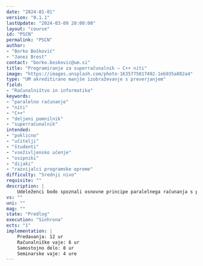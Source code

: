 ```yaml
---
date: "2024-01-01" 
version: "0.1.1"
lastUpdate: "2024-03-09 20:00:00"
layout: "course"
id: "PSCN"
permalink: "PSCN"
author:
- "Borko Bošković"
- "Janez Brest"
contact: "borko.boskovic@um.si"
title: "Programiranje za superračunalnik – C++ niti"
image: "https://images.unsplash.com/photo-1635775017492-1eb935a082a4"
type: "UM akreditirano manjše izobraževanje s preverjanjem"
field:
- "Računalništvo in informatika"
keywords:
- "paralelno računanje"
- "niti"
- "C++"
- "deljeni pomnilnik"
- "superračunalnik"
intended:
- "poklicno"
- "učitelji"
- "študenti"
- "vseživljensko učenje"
- "osipniki"
- "dijaki"
- "razvijalci programske opreme"
difficulty: "Srednji nivo"
requisite: ""
description: |
    Udeleženci bodo spoznali osnovne principe paralelnega računanja s pomočjo niti v programskem jeziku C++. Predstavljeni bodo vidiki sočasnosti, delovanje večjedrnih računalnikov, koncept deljenega pomnilnika, kritične sekcije, bariere, atomarne operacije itd. Udeleženci bodo reševali kombinatorični problem, ki uporablja več niti, s pomočjo stohastičnega algoritma.
vs: ""
uni: ""
mag: ""
state: "Predlog"
execution: "Sinhrona"
ects: "1"
implementation: |
    Predavanja: 12 ur
    Računalniške vaje: 6 ur
    Samostojno delo: 8 ur
    Seminarske vaje: 4 ure
---
```

